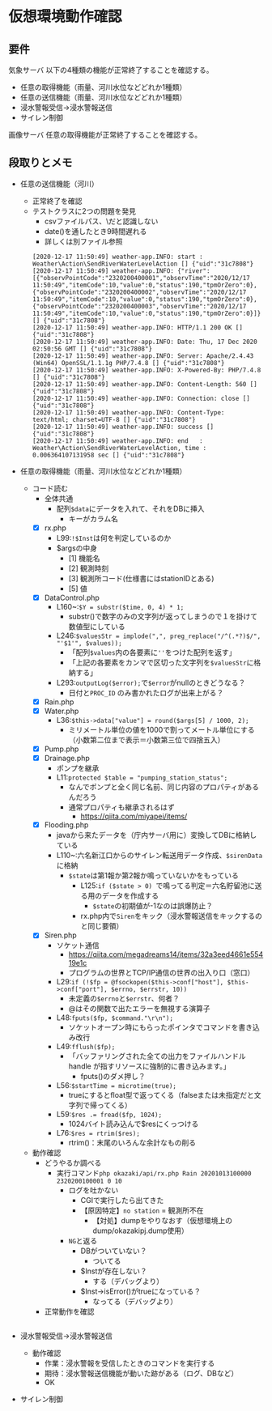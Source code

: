 # 仮想環境動作確認

## 要件
気象サーバ
以下の4種類の機能が正常終了することを確認する。
- 任意の取得機能（雨量、河川水位などどれか1種類）
- 任意の送信機能（雨量、河川水位などどれか1種類）
- 浸水警報受信→浸水警報送信
- サイレン制御

画像サーバ
任意の取得機能が正常終了することを確認する。

## 段取りとメモ
- 任意の送信機能（河川）
  - 正常終了を確認
  - テストクラスに2つの問題を発見
    - csvファイルパス、\だと認識しない
    - date()を通したとき9時間遅れる
    - 詳しくは別ファイル参照
    ```
    [2020-12-17 11:50:49] weather-app.INFO: start : Weather\Action\SendRiverWaterLevelAction [] {"uid":"31c7808"}
    [2020-12-17 11:50:49] weather-app.INFO: {"river":[{"observPointCode":"2320200400001","observTime":"2020/12/17 11:50:49","itemCode":10,"value":0,"status":190,"tpmOrZero":0},{"observPointCode":"2320200400002","observTime":"2020/12/17 11:50:49","itemCode":10,"value":0,"status":190,"tpmOrZero":0},{"observPointCode":"2320200400003","observTime":"2020/12/17 11:50:49","itemCode":10,"value":0,"status":190,"tpmOrZero":0}]} [] {"uid":"31c7808"}
    [2020-12-17 11:50:49] weather-app.INFO: HTTP/1.1 200 OK [] {"uid":"31c7808"}
    [2020-12-17 11:50:49] weather-app.INFO: Date: Thu, 17 Dec 2020 02:50:56 GMT [] {"uid":"31c7808"}
    [2020-12-17 11:50:49] weather-app.INFO: Server: Apache/2.4.43 (Win64) OpenSSL/1.1.1g PHP/7.4.8 [] {"uid":"31c7808"}
    [2020-12-17 11:50:49] weather-app.INFO: X-Powered-By: PHP/7.4.8 [] {"uid":"31c7808"}
    [2020-12-17 11:50:49] weather-app.INFO: Content-Length: 560 [] {"uid":"31c7808"}
    [2020-12-17 11:50:49] weather-app.INFO: Connection: close [] {"uid":"31c7808"}
    [2020-12-17 11:50:49] weather-app.INFO: Content-Type: text/html; charset=UTF-8 [] {"uid":"31c7808"}
    [2020-12-17 11:50:49] weather-app.INFO: success [] {"uid":"31c7808"}
    [2020-12-17 11:50:49] weather-app.INFO: end   : Weather\Action\SendRiverWaterLevelAction, time : 0.006364107131958 sec [] {"uid":"31c7808"}
    ```

- 任意の取得機能（雨量、河川水位などどれか1種類）
  - コード読む
    - 全体共通
      - 配列`$data`にデータを入れて、それをDBに挿入
        - キーがカラム名
    - [x] rx.php
      - L99:`!$Inst`は何を判定しているのか
      - $argsの中身
        - [1] 機能名
        - [2] 観測時刻
        - [3] 観測所コード(仕様書にはstationIDとある)
        - [5] 値
    - [x] DataControl.php
      - L160~:`$Y = substr($time, 0, 4) * 1;`
        - substr()で数字のみの文字列が返ってしまうので１を掛けて数値型にしている
      - L246:`$valuesStr = implode(",", preg_replace("/^(.*?)$/", "'$1'", $values));`
        - 「配列`$values`内の各要素に`''`をつけた配列を返す」
        - 「上記の各要素をカンマで区切った文字列を`$valuesStr`に格納する」
      - L293:`outputLog($error);`で`$error`がnullのときどうなる？
        - 日付と`PROC_ID` のみ書かれたログが出来上がる？
    - [x] Rain.php
    - [x] Water.php
      - L36:`$this->data["value"] = round($args[5] / 1000, 2);`
        - ミリメートル単位の値を1000で割ってメートル単位にする（小数第二位まで表示＝小数第三位で四捨五入）
    - [x] Pump.php
    - [x] Drainage.php
      - ポンプを継承
      - L11:`protected $table = "pumping_station_status";`
        - なんでポンプと全く同じ名前、同じ内容のプロパティがあるんだろう
        - 通常プロパティも継承されるはず
          - https://qiita.com/miyapei/items/
    - [x] Flooding.php
      - javaから来たデータを（庁内サーバ用に）変換してDBに格納している
      - L110~:六名新江口からのサイレン転送用データ作成、`$sirenData`に格納
        - `$state`は第1報か第2報か鳴っていないかをもっている
          - L125:`if ($state > 0) `で鳴ってる判定＝六名貯留池に送る用のデータを作成する
            - `$state`の初期値が-1なのは誤爆防止？
          - rx.php内で`Siren`をキック（浸水警報送信をキックするのと同じ要領）
    - [x] Siren.php
      - ソケット通信
        - https://qiita.com/megadreams14/items/32a3eed4661e55419e1c
        - プログラムの世界とTCP/IP通信の世界の出入り口（窓口）
      - L29:`if (!$fp = @fsockopen($this->conf["host"], $this->conf["port"], $errno, $errstr, 10))`
        - 未定義の`$errno`と`$errstr`、何者？
        - @はその関数で出たエラーを無視する演算子
      - L48:`fputs($fp, $command."\r\n");`
        - ソケットオープン時にもらったポインタでコマンドを書き込み改行
      - L49:`fflush($fp);`
        - 「バッファリングされた全ての出力をファイルハンドル handle が指すリソースに強制的に書き込みます。」
          - fputs()のダメ押し？
      - L56:`$startTime = microtime(true);`
        - trueにするとfloat型で返ってくる（falseまたは未指定だと文字列で帰ってくる）
      - L59:`$res .= fread($fp, 1024);`
        - 1024バイト読み込んで$resにくっつける
      - L76:`$res = rtrim($res);`
        - rtrim()：末尾のいろんな余計なもの削る
        
  - 動作確認
    - どうやるか調べる
      - 実行コマンド`php okazaki/api/rx.php Rain 20201013100000 2320200100001 0 10`
        - ログを吐かない
          - CGIで実行したら出てきた
          - 【原因特定】`no station` = 観測所不在
            - 【対処】dumpをやりなおす（仮想環境上のdump/okazakipj.dump使用）
        - `NG`と返る
          - DBがついていない？
            - ついてる
          - $Instが存在しない？
            - する（デバッグより）
          - $Inst->isError()がtrueになっている？
            - なってる（デバッグより）
     - 正常動作を確認
     ```
     ```
- 浸水警報受信→浸水警報送信
  - 動作確認
    - 作業：浸水警報を受信したときのコマンドを実行する
    - 期待：浸水警報送信機能が動いた跡がある（ログ、DBなど）
    - OK
- サイレン制御
    
